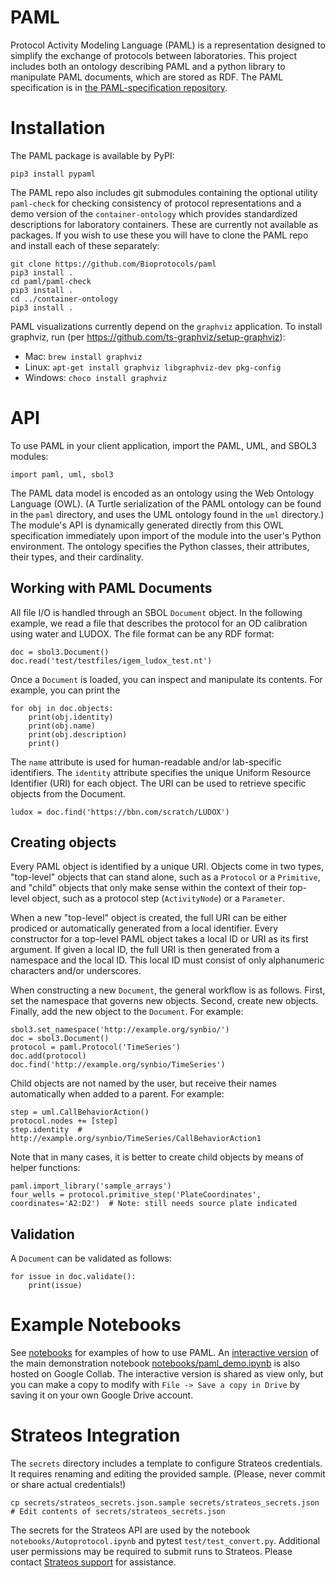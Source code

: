 # PAML
Protocol Activity Modeling Language (PAML) is a representation designed to simplify the exchange of protocols between laboratories. This project includes both an ontology describing PAML and a python library to manipulate PAML documents, which are stored as RDF.  The PAML specification is in [the PAML-specification repository](https://github.com/Bioprotocols/PAML-specification).

# Installation

The PAML package is available by PyPI:

```
pip3 install pypaml
```

The PAML repo also includes git submodules containing the optional utility `paml-check` for checking consistency of protocol representations and a demo version of the `container-ontology` which provides standardized descriptions for laboratory containers.  These are currently not available as packages.  If you wish to use these you will have to clone the PAML repo and install each of these separately:

```
git clone https://github.com/Bioprotocols/paml
pip3 install .
cd paml/paml-check
pip3 install .
cd ../container-ontology
pip3 install .
```

PAML visualizations currently depend on the `graphviz` application. To install graphviz, run (per https://github.com/ts-graphviz/setup-graphviz):
* Mac: `brew install graphviz`
* Linux: `apt-get install graphviz libgraphviz-dev pkg-config`
* Windows: `choco install graphviz`

# API

To use PAML in your client application, import the PAML, UML, and SBOL3 modules:
```
import paml, uml, sbol3
```

The PAML data model is encoded as an ontology using the Web Ontology Language (OWL). (A Turtle serialization of the PAML ontology can be found in the `paml` directory, and uses the UML ontology found in the `uml` directory.) The module's API is dynamically generated directly from this OWL specification immediately upon import of the module into the user's Python environment. The ontology specifies the Python classes, their attributes, their types, and their cardinality.

## Working with PAML Documents

All file I/O is handled through an SBOL `Document` object. In the following example, we read a file that describes the protocol for an OD calibration using water and LUDOX. The file format can be any RDF format:

```
doc = sbol3.Document()
doc.read('test/testfiles/igem_ludox_test.nt')
```

Once a `Document` is loaded, you can inspect and manipulate its contents. For example, you can print the 

```
for obj in doc.objects:
    print(obj.identity)
    print(obj.name)
    print(obj.description)
    print()
```

The `name` attribute is used for human-readable and/or lab-specific identifiers. The `identity` attribute specifies the unique Uniform Resource Identifier (URI) for each object. The URI can be used to retrieve specific objects from the Document.

```
ludox = doc.find('https://bbn.com/scratch/LUDOX')
```

## Creating objects

Every PAML object is identified by a unique URI. Objects come in two types, "top-level" objects that can stand alone, such as a `Protocol` or a `Primitive`, and "child" objects that only make sense within the context of their top-level object, such as a protocol step (`ActivityNode`) or a `Parameter`.

When a new "top-level" object is created, the full URI can be either prodiced or automatically generated from a local identifier. Every constructor for a top-level PAML object takes a local ID or URI as its first argument. If given a local ID, the full URI is then generated from a namespace and the local ID. This local ID must consist of only alphanumeric characters and/or underscores.

When constructing a new `Document`, the general workflow is as follows. First, set the namespace that governs new objects. Second, create new objects. Finally, add the new object to the `Document`.  For example:

```
sbol3.set_namespace('http://example.org/synbio/')
doc = sbol3.Document()
protocol = paml.Protocol('TimeSeries')
doc.add(protocol)
doc.find('http://example.org/synbio/TimeSeries')
```

Child objects are not named by the user, but receive their names automatically when added to a parent. For example:
```
step = uml.CallBehaviorAction()
protocol.nodes += [step]
step.identity  # http://example.org/synbio/TimeSeries/CallBehaviorAction1
```

Note that in many cases, it is better to create child objects by means of helper functions:

```
paml.import_library('sample_arrays')
four_wells = protocol.primitive_step('PlateCoordinates', coordinates='A2:D2')  # Note: still needs source plate indicated
```

## Validation

A `Document` can be validated as follows:

```
for issue in doc.validate():
    print(issue)
```

# Example Notebooks

See [notebooks](https://github.com/Bioprotocols/paml/tree/main/notebooks) for examples of how to use PAML.  An [interactive version](https://colab.research.google.com/drive/1WPvQ0REjHMEsginxXMj1ewqfFHZqSyM8?usp=sharing) of the main demonstration notebook [notebooks/paml_demo.ipynb](https://github.com/Bioprotocols/paml/tree/main/notebooks/paml_demo.ipynb) is also hosted on Google Collab.   The interactive version is shared as view only, but you can make a copy to modify with `File -> Save a copy in Drive` by saving it on your own Google Drive account.

# Strateos Integration
The `secrets` directory includes a template to configure Strateos credentials.  It requires renaming and editing the provided sample. (Please, never commit or share actual credentials!)
```
cp secrets/strateos_secrets.json.sample secrets/strateos_secrets.json
# Edit contents of secrets/strateos_secrets.json
```
The secrets for the Strateos API are used by the notebook `notebooks/Autoprotocol.ipynb` and pytest `test/test_convert.py`.  Additional user permissions may be required to submit runs to Strateos.  Please contact [Strateos support](https://strateos.com/contact-us/) for assistance.

